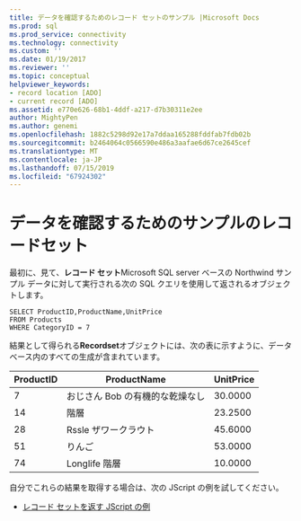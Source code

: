 ```yaml
---
title: データを確認するためのレコード セットのサンプル |Microsoft Docs
ms.prod: sql
ms.prod_service: connectivity
ms.technology: connectivity
ms.custom: ''
ms.date: 01/19/2017
ms.reviewer: ''
ms.topic: conceptual
helpviewer_keywords:
- record location [ADO]
- current record [ADO]
ms.assetid: e770e626-68b1-4ddf-a217-d7b30311e2ee
author: MightyPen
ms.author: genemi
ms.openlocfilehash: 1882c5298d92e17a7ddaa165288fddfab7fdb02b
ms.sourcegitcommit: b2464064c0566590e486a3aafae6d67ce2645cef
ms.translationtype: MT
ms.contentlocale: ja-JP
ms.lasthandoff: 07/15/2019
ms.locfileid: "67924302"
---
```

# <a name="sample-recordset-for-examining-data"></a>データを確認するためのサンプルのレコードセット
最初に、見て、**レコード セット**Microsoft SQL server ベースの Northwind サンプル データに対して実行される次の SQL クエリを使用して返されるオブジェクトします。  
  
```  
SELECT ProductID,ProductName,UnitPrice   
FROM Products   
WHERE CategoryID = 7    
```  
  
 結果として得られる**Recordset**オブジェクトには、次の表に示すように、データベース内のすべての生成が含まれています。  
  
|ProductID|ProductName|UnitPrice|  
|---------------|-----------------|---------------|  
|7|おじさん Bob の有機的な乾燥なし|30.0000|  
|14|階層|23.2500|  
|28|Rssle ザワークラウト|45.6000|  
|51|りんご|53.0000|  
|74|Longlife 階層|10.0000|  
  
 自分でこれらの結果を取得する場合は、次の JScript の例を試してください。  
  
-   [レコード セットを返す JScript の例](../../../ado/guide/data/jscript-code-example-to-return-a-recordset.md)
